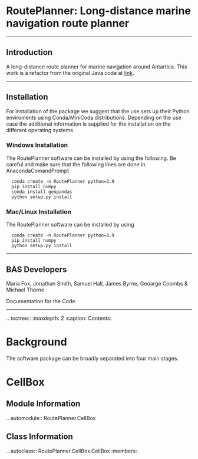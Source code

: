 # RoutePlanner: Long-distance marine navigation route planner
---
## Introduction
A long-distance route planner for marine navigation around Antartica. This work is a refactor from the original Java code at [link](https://github.com/foxm1/RoutePlanner). 

---
## Installation
For installation of the package we suggest that the use sets up their Python enviroments using Conda/MiniCoda distributions. Depending on the use case the additional information is supplied for the installation on the different operating systems

### Windows Installation
The RoutePlanner software can be installed by using the following. Be careful and make sure that the following lines are done in AnacondaComandPrompt
```
  conda create -n RoutePlanner python=3.9
  pip install numpy
  conda install geopandas
  python setup.py install
```

### Mac/Linux Installation
The RoutePlanner software can be installed by using
```
  conda create -n RoutePlanner python=3.9
  pip install numpy
  python setup.py install
```

---
## BAS Developers
Maria Fox, Jonathan Smith, Samuel Hall, James Byrne, Geoarge Coombs &  Michael Thorne


Documentation for the Code
**************************
.. toctree::
   :maxdepth: 2
   :caption: Contents:

Background
====================
The software package can be broadly separated into four main stages.


CellBox
=====================
Module Information
-----------------
.. automodule:: RoutePlanner.CellBox


Class Information
------------------
.. autoclass:: RoutePlanner.CellBox.CellBox
   :members: